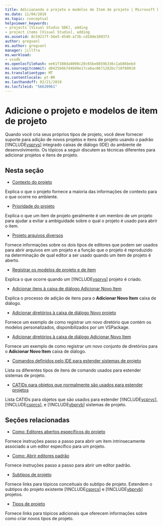 ```yaml
---
title: Adicionando o projeto e modelos de Item de projeto | Microsoft Docs
ms.date: 11/04/2016
ms.topic: conceptual
helpviewer_keywords:
- projects [Visual Studio SDK], adding
- project items [Visual Studio], adding
ms.assetid: 8c59217f-56e5-4540-a73b-cd10de189373
author: gregvanl
ms.author: gregvanl
manager: jillfra
ms.workload:
- vssdk
ms.openlocfilehash: ee61f388da8098c20c65be8859b336c1ab86bebd
ms.sourcegitcommit: d0425b6b7d4b99e17ca6ac0671282bc718f80910
ms.translationtype: MT
ms.contentlocale: pt-BR
ms.lasthandoff: 02/21/2019
ms.locfileid: "56620961"
---
```

# <a name="add-project-and-project-item-templates"></a>Adicione o projeto e modelos de item de projeto
Quando você cria seus próprios tipos de projeto, você deve fornecer suporte para adição de novos projetos e itens de projeto usando o padrão [!INCLUDE[vsprvs](../../code-quality/includes/vsprvs_md.md)] integrado caixas de diálogo (IDE) do ambiente de desenvolvimento. Os tópicos a seguir discutem as técnicas diferentes para adicionar projetos e itens de projeto.

## <a name="in-this-section"></a>Nesta seção
- [Contexto do projeto](../../extensibility/internals/project-context.md)

 Explica o que o projeto fornece a maioria das informações de contexto para o que ocorre no ambiente.

- [Prioridade do projeto](../../extensibility/internals/project-priority.md)

 Explica o que um item de projeto geralmente é um membro de um projeto para ajudar a evitar a ambiguidade sobre o qual o projeto é usado para abrir o item.

- [Projeto arquivos diversos](../../extensibility/internals/miscellaneous-files-project.md)

 Fornece informações sobre os dois tipos de editores que podem ser usados para abrir arquivos em um projeto e a função que o projeto é reproduzido na determinação de qual editor a ser usado quando um item de projeto é aberto.

- [Registrar os modelos de projeto e de item](../../extensibility/internals/registering-project-and-item-templates.md)

 Explica o que ocorre quando um [!INCLUDE[vsprvs](../../code-quality/includes/vsprvs_md.md)] projeto é criado.

- [Adicionar itens à caixa de diálogo Adicionar Novo Item](../../extensibility/internals/adding-items-to-the-add-new-item-dialog-boxes.md)

 Explica o processo de adição de itens para o **Adicionar Novo Item** caixa de diálogo.

- [Adicionar diretórios à caixa de diálogo Novo projeto](../../extensibility/internals/adding-directories-to-the-new-project-dialog-box.md)

 Fornece um exemplo de como registrar um novo diretório que contém os modelos personalizados, disponibilizados por um VSPackage.

- [Adicionar diretórios à caixa de diálogo Adicionar Novo Item](../../extensibility/internals/adding-directories-to-the-add-new-item-dialog-box.md)

 Fornece um exemplo de como registrar um novo conjunto de diretórios para o **Adicionar Novo Item** caixa de diálogo.

- [Comandos definidos pelo IDE para estender sistemas de projeto](../../extensibility/internals/ide-defined-commands-for-extending-project-systems.md)

 Lista os diferentes tipos de itens de comando usados para estender sistemas de projeto.

- [CATIDs para objetos que normalmente são usados para estender projetos](../../extensibility/internals/catids-for-objects-that-are-typically-used-to-extend-projects.md)

 Lista CATIDs para objetos que são usados para estender [!INCLUDE[vcprvc](../../code-quality/includes/vcprvc_md.md)], [!INCLUDE[csprcs](../../data-tools/includes/csprcs_md.md)], e [!INCLUDE[vbprvb](../../code-quality/includes/vbprvb_md.md)] sistemas de projeto.

## <a name="related-sections"></a>Seções relacionadas
- [Como: Editores abertos específicos do projeto](../../extensibility/how-to-open-project-specific-editors.md)

 Fornece instruções passo a passo para abrir um item intrinsecamente associado a um editor específico para um projeto.

- [Como: Abrir editores padrão](../../extensibility/how-to-open-standard-editors.md)

 Fornece instruções passo a passo para abrir um editor padrão.

- [Subtipos de projeto](../../extensibility/internals/project-subtypes.md)

 Fornece links para tópicos conceituais do subtipo de projeto. Estendem o subtipos do projeto existente [!INCLUDE[csprcs](../../data-tools/includes/csprcs_md.md)] e [!INCLUDE[vbprvb](../../code-quality/includes/vbprvb_md.md)] projetos.

- [Tipos de projeto](../../extensibility/internals/project-types.md)

 Fornece links para tópicos adicionais que oferecem informações sobre como criar novos tipos de projeto.